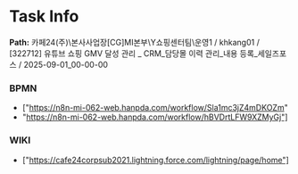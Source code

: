 # Task Info

**Path:** 카페24(주)\본사사업장\[CG]MI본부\Y쇼핑센터팀\운영1 / khkang01 / [322712] 유튜브 쇼핑 GMV 달성 관리 _ CRM_담당몰 이력 관리_내용 등록_세일즈포스 / 2025-09-01_00-00-00

### BPMN
- ["https://n8n-mi-062-web.hanpda.com/workflow/Sla1mc3jZ4mDKOZm"
- "https://n8n-mi-062-web.hanpda.com/workflow/hBVDrtLFW9XZMyGj"]

### WIKI
- ["https://cafe24corpsub2021.lightning.force.com/lightning/page/home"]

